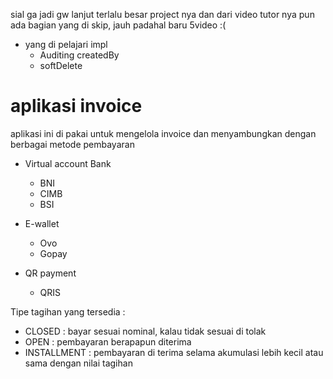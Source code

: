 sial ga jadi gw lanjut terlalu besar project nya dan dari video tutor nya pun ada bagian yang di skip, jauh padahal baru
5video :(

* yang di pelajari impl
  * Auditing createdBy
  * softDelete

# aplikasi invoice #

aplikasi ini di pakai untuk mengelola invoice dan menyambungkan dengan berbagai metode pembayaran

* Virtual account Bank
    * BNI
    * CIMB
    * BSI

* E-wallet
    * Ovo
    * Gopay

* QR payment
    * QRIS

Tipe tagihan yang tersedia : 

* CLOSED : bayar sesuai nominal, kalau tidak sesuai di tolak
* OPEN : pembayaran berapapun diterima
* INSTALLMENT : pembayaran di terima selama akumulasi lebih kecil atau sama dengan nilai tagihan